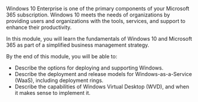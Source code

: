 Windows 10 Enterprise is one of the primary components of your Microsoft 365 subscription. Windows 10 meets the needs of organizations by providing users and organizations with the tools, services, and support to enhance their productivity.

In this module, you will learn the fundamentals of Windows 10 and Microsoft 365 as part of a simplified business management strategy.

By the end of this module, you will be able to:

- Describe the options for deploying and supporting Windows.
- Describe the deployment and release models for Windows-as-a-Service (WaaS), including deployment rings.
- Describe the capabilities of Windows Virtual Desktop (WVD), and when it makes sense to implement it.
